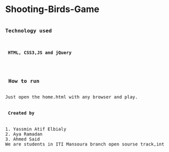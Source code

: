 # Shooting-Birds-Game
<pre>
<h3>Technology used </h3>
<h4> HTML, CSS3,JS and jQuery </h4>

<h3> How to run</h3>
Just open the home.html with any browser and play.

<h4> Created by </h4>
1. Yassmin Atif Elbialy
2. Aya Ramadan
3. Ahmed Said
We are students in ITI Mansoura branch open sourse track,intake 40
</pre>

